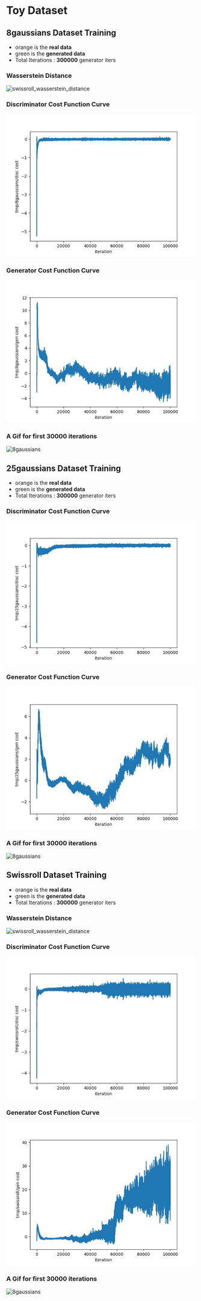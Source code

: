 # Toy Dataset

## **8gaussians** Dataset Training 

- orange is the **real data**
- green is the **generated data**
- Total Iterations : **300000** generator iters

### Wasserstein Distance

![swissroll_wasserstein_distance](/Users/marvin/Downloads/8gaussians_wasserstein_distance.jpg)

### Discriminator Cost Function Curve

![8gaussians_disc_cost](../../imgs/8gaussians_disc_cost.jpg)

### Generator  Cost Function Curve

![8gaussians_gen_cost](../../imgs/8gaussians_gen_cost.jpg)

### A Gif for first 30000 iterations

![8gaussians](../../imgs/8gaussians.gif)

## **25gaussians** Dataset Training

- orange is the **real data**
- green is the **generated data**
- Total Iterations : **300000** generator iters

### Discriminator  Cost Function Curve

![8gaussians_disc_cost](../../imgs/25gaussians_disc_cost.jpg)

### Generator  Cost Function Curve

![8gaussians_gen_cost](../../imgs/25gaussians_gen_cost.jpg)

### A Gif for first 30000 iterations

![8gaussians](../../imgs/25gaussians.gif)

## **Swissroll** Dataset Training

- orange is the **real data**
- green is the **generated data**
- Total Iterations : **300000** generator iters

### Wasserstein Distance

![swissroll_wasserstein_distance](/Users/marvin/Downloads/swissroll_wasserstein_distance.jpg)

### Discriminator  Cost Function Curve

![8gaussians_disc_cost](../../imgs/swissroll_disc_cost.jpg)

### Generator  Cost Function Curve

![8gaussians_gen_cost](../../imgs/swissroll_gen_cost.jpg)

### A Gif for first 30000 iterations

![8gaussians](../../imgs/swissroll.gif)